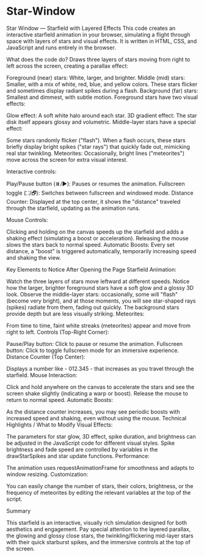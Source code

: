 # Star-Window
Star Window — Starfield with Layered Effects
This code creates an interactive starfield animation in your browser, simulating a flight through space with layers of stars and visual effects. It is written in HTML, CSS, and JavaScript and runs entirely in the browser.

What does the code do?
Draws three layers of stars moving from right to left across the screen, creating a parallax effect:

Foreground (near) stars: White, larger, and brighter.
Middle (mid) stars: Smaller, with a mix of white, red, blue, and yellow colors. These stars flicker and sometimes display radiant spikes during a flash.
Background (far) stars: Smallest and dimmest, with subtle motion.
Foreground stars have two visual effects:

Glow effect: A soft white halo around each star.
3D gradient effect: The star disk itself appears glossy and volumetric.
Middle-layer stars have a special effect:

Some stars randomly flicker ("flash"). When a flash occurs, these stars briefly display bright spikes ("star rays") that quickly fade out, mimicking real star twinkling.
Meteorites: Occasionally, bright lines ("meteorites") move across the screen for extra visual interest.

Interactive controls:

Play/Pause button (⏸️/▶️): Pauses or resumes the animation.
Fullscreen toggle (⛶/🗗): Switches between fullscreen and windowed mode.
Distance Counter: Displayed at the top center, it shows the "distance" traveled through the starfield, updating as the animation runs.

Mouse Controls:

Clicking and holding on the canvas speeds up the starfield and adds a shaking effect (simulating a boost or acceleration).
Releasing the mouse slows the stars back to normal speed.
Automatic Boosts: Every set distance, a "boost" is triggered automatically, temporarily increasing speed and shaking the view.

Key Elements to Notice After Opening the Page
Starfield Animation:

Watch the three layers of stars move leftward at different speeds. Notice how the larger, brighter foreground stars have a soft glow and a glossy 3D look.
Observe the middle-layer stars: occasionally, some will "flash" (become very bright), and at those moments, you will see star-shaped rays (spikes) radiate from them, fading out quickly.
The background stars provide depth but are less visually striking.
Meteorites:

From time to time, faint white streaks (meteorites) appear and move from right to left.
Controls (Top-Right Corner):

Pause/Play button: Click to pause or resume the animation.
Fullscreen button: Click to toggle fullscreen mode for an immersive experience.
Distance Counter (Top Center):

Displays a number like - 012.345 - that increases as you travel through the starfield.
Mouse Interaction:

Click and hold anywhere on the canvas to accelerate the stars and see the screen shake slightly (indicating a warp or boost).
Release the mouse to return to normal speed.
Automatic Boosts:

As the distance counter increases, you may see periodic boosts with increased speed and shaking, even without using the mouse.
Technical Highlights / What to Modify
Visual Effects:

The parameters for star glow, 3D effect, spike duration, and brightness can be adjusted in the JavaScript code for different visual styles.
Spike brightness and fade speed are controlled by variables in the drawStarSpikes and star update functions.
Performance:

The animation uses requestAnimationFrame for smoothness and adapts to window resizing.
Customization:

You can easily change the number of stars, their colors, brightness, or the frequency of meteorites by editing the relevant variables at the top of the script.

Summary

This starfield is an interactive, visually rich simulation designed for both aesthetics and engagement. Pay special attention to the layered parallax, the glowing and glossy close stars, the twinkling/flickering mid-layer stars with their quick starburst spikes, and the immersive controls at the top of the screen.
